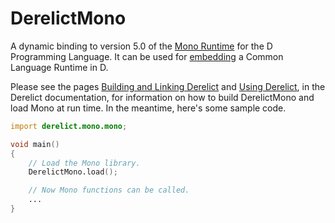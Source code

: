 DerelictMono
============

A dynamic binding to version 5.0 of the [Mono Runtime][1] for the D Programming Language. It can be used for [embedding][2] a Common Language Runtime in D.

Please see the pages [Building and Linking Derelict][3] and [Using Derelict][4], in the Derelict documentation, for information on how to build DerelictMono and load Mono at run time. In the meantime, here's some sample code.

```D
import derelict.mono.mono;

void main()
{
    // Load the Mono library.
    DerelictMono.load();

    // Now Mono functions can be called.
    ...
}
```

[1]: http://www.mono-project.com/
[2]: http://www.mono-project.com/docs/advanced/embedding/
[3]: http://derelictorg.github.io/compiling.html
[4]: http://derelictorg.github.io/using.html
